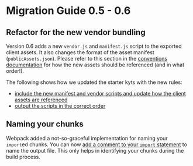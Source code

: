 # Migration Guide 0.5 - 0.6

## Refactor for the new vendor bundling

Version 0.6 adds a new `vendor.js` and `manifest.js` script to the exported client assets. It also changes the format of the asset manifest (`publicAssets.json`). Please refer to this section in the [conventions documentation](/docs/conventions#working-with-client-assets) for how the new assets should be referenced (and in what order!).

The following shows how we updated the starter kyts with the new rules:

- [include the new manifest and vendor scripts and update how the client assets are referenced](https://github.com/NYTimes/kyt/pull/487/files#diff-5c9af8ba0b7857800f72a55cdc5409aa)
- [output the scripts in the correct order](https://github.com/NYTimes/kyt/pull/487/files#diff-1a3dd5d68b85906698a452ac9279ecc5)

## Naming your chunks

Webpack added a not-so-graceful implementation for naming your `import`ed chunks. You can now [add a comment to your `import` statement](https://github.com/NYTimes/kyt/blob/843341291ad99c925d2c8a1b07f323b9d40e954b/packages/kyt-starter-static/starter-src/src/routes/index.js#L12) to name the output file. This only helps in identifying your chunks during the build process.
